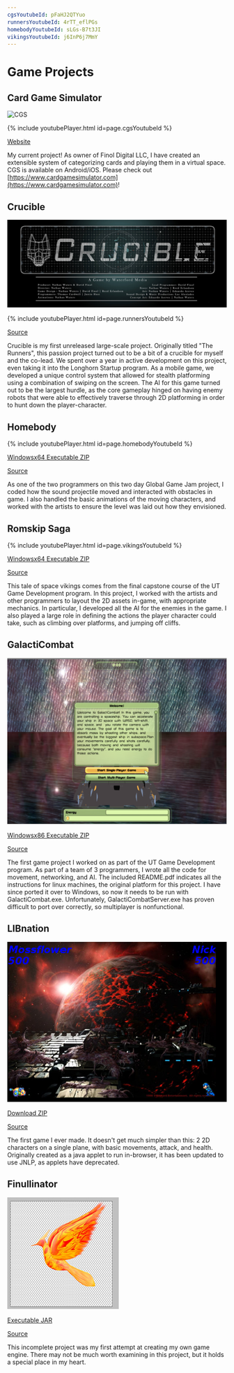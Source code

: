 ```yaml
---
cgsYoutubeId: pFaHJ2QTYuo
runnersYoutubeId: 4rTT_eflPGs
homebodyYoutubeId: sLGs-B7t3JI
vikingsYoutubeId: j6InP6j7MmY
---
```


# Game Projects

## Card Game Simulator
![CGS](https://www.cardgamesimulator.com/assets/img/CGSLogo.png)

{% include youtubePlayer.html id=page.cgsYoutubeId %}

[Website](https://www.cardgamesimulator.com)

My current project! As owner of Finol Digital LLC, I have created an extensible system of categorizing cards and playing them in a virtual space. CGS is available on Android/iOS. Please check out [https://www.cardgamesimulator.com](https://www.cardgamesimulator.com)!

## Crucible
![Crucible](Crucible.jpg)

{% include youtubePlayer.html id=page.runnersYoutubeId %}

[Source](https://github.com/davidmfinol/Crucible) 

Crucible is my first unreleased large-scale project. Originally titled "The Runners", this passion project turned out to be a bit of a crucible for myself and the co-lead. We spent over a year in active development on this project, even taking it into the Longhorn Startup program. As a mobile game, we developed a unique control system that allowed for stealth platforming using a combination of swiping on the screen. The AI for this game turned out to be the largest hurdle, as the core gameplay hinged on having enemy robots that were able to effectively traverse through 2D platforming in order to hunt down the player-character.

## Homebody

{% include youtubePlayer.html id=page.homebodyYoutubeId %}

[Windowsx64 Executable ZIP](https://drive.google.com/uc?id=1ovrBIIe4bbCacYsrXTuk-tT-zBBLv2a3&export=download) 

[Source](https://github.com/davidmfinol/GGJ18) 

As one of the two programmers on this two day Global Game Jam project, I coded how the sound projectile moved and interacted with obstacles in game. I also handled the basic animations of the moving characters, and worked with the artists to ensure the level was laid out how they envisioned.

## Romskip Saga

{% include youtubePlayer.html id=page.vikingsYoutubeId %}

[Windowsx64 Executable ZIP](https://drive.google.com/uc?id=12o87ILuhbaI6FuFteKO1Jt7vH8ZgbcnM&export=download)

[Source](https://github.com/davidmfinol/Spikings-A_Tale_Of_Space_Vikings)

This tale of space vikings comes from the final capstone course of the UT Game Development program. In this project, I worked with the artists and other programmers to layout the 2D assets in-game, with appropriate mechanics. In particular, I developed all the AI for the enemies in the game. I also played a large role in defining the actions the player character could take, such as climbing over platforms, and jumping off cliffs.

## GalactiCombat
![GalactiCombat](GalactiCombat.png)

[Windowsx86 Executable ZIP](https://drive.google.com/uc?id=1uWb3uhPq_-aKXi-P1tcbjS8I0dOGiUTU&export=download)

[Source](https://github.com/davidmfinol/GalactiCombat)

The first game project I worked on as part of the UT Game Development program. As part of a team of 3 programmers, I wrote all the code for movement, networking, and AI. The included README.pdf indicates all the instructions for linux machines, the original platform for this project. I have since ported it over to Windows, so now it needs to be run with GalactiCombat.exe. Unfortunately, GalactiCombatServer.exe has proven difficult to port over correctly, so multiplayer is nonfunctional.

## LIBnation
![LIBnation](https://raw.githubusercontent.com/davidmfinol/LIBnationGame/master/LIBnationGame.png)

[Download ZIP](https://github.com/davidmfinol/LIBnationGame/archive/master.zip)

[Source](https://github.com/davidmfinol/LIBnationGame)

The first game I ever made. It doesn't get much simpler than this: 2 2D characters on a single plane, with basic movements, attack, and health. Originally created as a java applet to run in-browser, it has been updated to use JNLP, as applets have deprecated.

## Finullinator
![Finullinator](https://github.com/davidmfinol/Finullinator/raw/master/Finullinator.jpg) 

[Executable JAR](https://github.com/davidmfinol/Finullinator/raw/master/Finullinator.jar) 

[Source](https://github.com/davidmfinol/Finullinator)

This incomplete project was my first attempt at creating my own game engine. There may not be much worth examining in this project, but it holds a special place in my heart.
